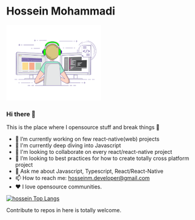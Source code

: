 # Hossein Mohammadi
<img src="https://github.com/hosseinmd/hosseinmd/raw/master/hosseinmd-hosssein%20mohammadi.gif" alt="Coder GIF" width="250" height="200"/>

### Hi there 👋
This is the place where I opensource stuff and break things :rofl:

- 🔭 I’m currently working on few react-native(web) projects
- 🌱 I'm currently deep diving into Javascript
- 👯 I'm looking to collaborate on every react/react-native project
- 🤔 I’m looking to best practices for how to create totally cross platform project
- 💬 Ask me about Javascript, Typescript, React/React-Native
- 📫 How to reach me: hosseinm.developer@gmail.com
- ❤️ I love opensource communities.

[![hossein Top Langs](https://github-readme-stats.vercel.app/api/top-langs/?username=hosseinmd&layout=compact&theme=algolia)](https://bit.ly/2DRJEXJ)

Contribute to repos in here is totally welcome.
